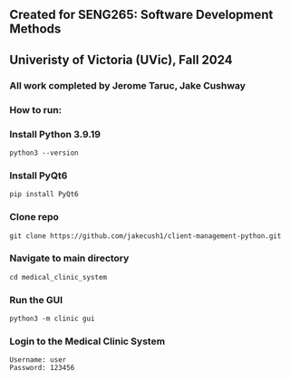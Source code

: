 ## Created for SENG265: Software Development Methods
## Univeristy of Victoria (UVic), Fall 2024
### All work completed by Jerome Taruc, Jake Cushway
### How to run:
### Install Python 3.9.19
```
python3 --version
```
### Install PyQt6
```
pip install PyQt6
```

### Clone repo
```
git clone https://github.com/jakecush1/client-management-python.git
```

### Navigate to main directory
```
cd medical_clinic_system
```
### Run the GUI
```
python3 -m clinic gui
```
### Login to the Medical Clinic System
```
Username: user
Password: 123456
```
